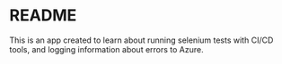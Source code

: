 # README

This is an app created to learn about running selenium tests with CI/CD tools,
and logging information about errors to Azure.
